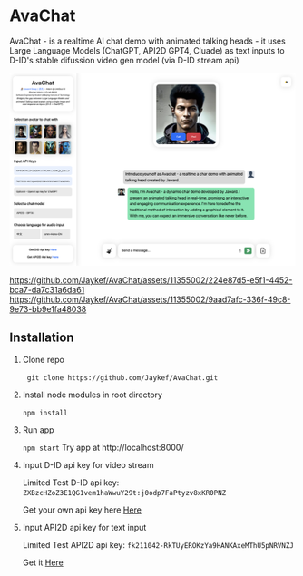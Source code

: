 # AvaChat

AvaChat - is a realtime AI chat demo with animated talking heads - it uses Large Language Models (ChatGPT, API2D GPT4, Cluade) as text inputs to D-ID's stable difussion video gen model (via D-ID stream api)

<img src="./demo/demo_cover.png" />

https://github.com/Jaykef/AvaChat/assets/11355002/224e87d5-e5f1-4452-bca7-da7c31a6da61 https://github.com/Jaykef/AvaChat/assets/11355002/9aad7afc-336f-49c8-9e73-bb9e1fa48038


## Installation
1. Clone repo
   
   ``` git clone https://github.com/Jaykef/AvaChat.git``` 
3. Install node modules in root directory
   
    ```npm install```
5. Run app
   
   ``` npm start ```
   Try app at http://localhost:8000/
7. Input D-ID api key for video stream
   
   Limited Test D-ID api key: ```ZXBzcHZoZ3E1QG1vem1haWwuY29t:j0odp7FaPtyzv8xKR0PNZ```

   Get your own api key here <a href="https://studio.d-id.com/account-settings/" target="_blank">Here</a>
9. Input API2D api key for text input
    
   Limited Test API2D api key: ```fk211042-RkTUyEROKzYa9HANKAxeMThU5pNRVNZJ```

   Get it <a href="https://api2d.com/" target="_blank">Here</a>
